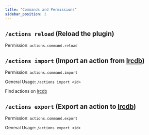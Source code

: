 ```yaml
---
title: "Commands and Permissions"
sidebar_position: 3
---
```


## `/actions reload` (Reload the plugin)
Permission: `actions.command.reload`

## `/actions import` (Import an action from [lrcdb](https://lrcdb.auxilor.io/))
Permission: `actions.command.import`

General Usage: `/actions import <id>`

Find actions on [lrcdb](https://lrcdb.auxilor.io/)

## `/actions export` (Export an action to [lrcdb](https://lrcdb.auxilor.io/))
Permission: `actions.command.export`

General Usage: `/actions export <id>`